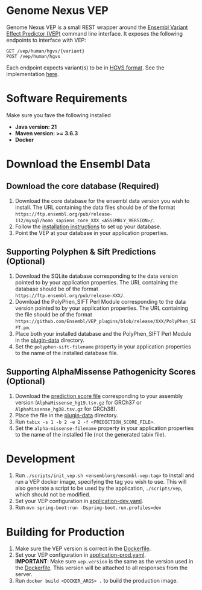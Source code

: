 # Genome Nexus VEP

Genome Nexus VEP is a small REST wrapper around the [Ensembl Variant Effect Predictor (VEP)]((https://useast.ensembl.org/info/docs/tools/vep/index.html)) command line interface. It exposes the following endpoints to interface with VEP:

```
GET /vep/human/hgvs/{variant}
POST /vep/human/hgvs
```

Each endpoint expects variant(s) to be in [HGVS format](https://hgvs-nomenclature.org/stable/background/simple/). See the implementation [here](/src/main/java/org/genomenexus/vep_wrapper/HGVSController.java).

# Software Requirements

Make sure you fave the following installed

- **Java version: 21**
- **Maven version: >= 3.6.3**
- **Docker**

# Download the Ensembl Data

## Download the core database (Required)

1. Download the core database for the ensembl data version you wish to install. The URL containing the data files should be of the format `https://ftp.ensembl.org/pub/release-112/mysql/homo_sapiens_core_XXX_<ASSEMBLY_VERSION>/`.
2. Follow the [installation instructions](https://useast.ensembl.org/info/docs/webcode/mirror/install/ensembl-data.html#:~:text=To%20install%20the%20Ensembl%20Data,separate%20directories%20for%20each%20database.) to set up your database.
3. Point the VEP at your database in your application properties.

## Supporting Polyphen & Sift Predictions (Optional)

1. Download the SQLite database corresponding to the data version pointed to by your application properties. The URL containing the database should be of the format `https://ftp.ensembl.org/pub/release-XXX/`. 
2. Download the PolyPhen_SIFT Perl Module corresponding to the data version pointed to by your application properties. The URL containing the file should be of the format `https://github.com/Ensembl/VEP_plugins/blob/release/XXX/PolyPhen_SIFT.pm`.
3. Place both your installed database and the PolyPhen_SIFT Perl Module in the [plugin-data](/plugin-data) directory.
4. Set the `polyphen-sift-filename` property in your application properties to the name of the installed database file.

## Supporting AlphaMissense Pathogenicity Scores (Optional)

1. Download the [prediction score file](https://console.cloud.google.com/storage/browser/dm_alphamissense) corresponding to your assembly version (`AlphaMissense_hg19.tsv.gz` for GRCh37 or `AlphaMissense_hg38.tsv.gz` for GRCh38).
2. Place the file in the [plugin-data](/plugin-data) directory.
3. Run `tabix -s 1 -b 2 -e 2 -f <PREDICTION_SCORE_FILE>`.
4. Set the `alpha-missense-filename` property in your application properties to the name of the installed file (not the generated tabix file).

# Development

1. Run `./scripts/init_vep.sh <ensemblorg/ensembl-vep:tag>` to install and run a VEP docker image, specifying the tag you wish to use. This will also generate a script to be used by the application, `./scripts/vep`, which should not be modified.
2. Set your VEP configuration in [application-dev.yaml](/src/main/resources/application-dev.yaml).
3. Run `mvn spring-boot:run -Dspring-boot.run.profiles=dev`

# Building for Production

1. Make sure the VEP version is correct in the [Dockerfile](/Dockerfile).
2. Set your VEP configuration in [application-prod.yaml](/src/main/resources/application-dev.yaml).\
**IMPORTANT**: Make sure `vep.version` is the same as the version used in the [Dockerfile](/Dockerfile). This version will be attached to all responses from the server.
3. Run `docker build <DOCKER_ARGS> .` to build the production image.